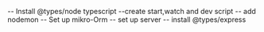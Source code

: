 -- Install @types/node typescript
--create start,watch and dev script
-- add nodemon
-- Set up mikro-Orm
-- set up server
-- install @types/express

